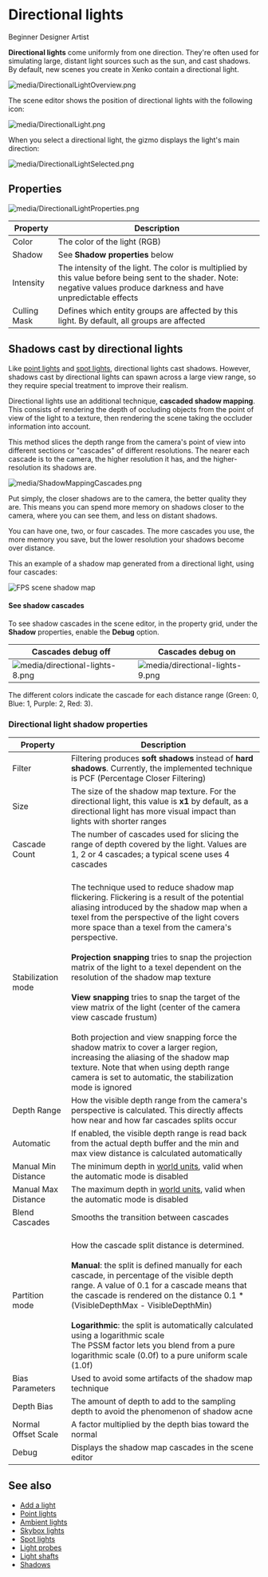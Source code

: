# Directional lights

<span class="label label-doc-level">Beginner</span>
<span class="label label-doc-audience">Designer</span>
<span class="label label-doc-audience">Artist</span>

**Directional lights** come uniformly from one direction. They're often used for simulating large, distant light sources such as the sun, and cast shadows. By default, new scenes you create in Xenko contain a directional light.

![media/DirectionalLightOverview.png](media/DirectionalLightOverview.png) 

The scene editor shows the position of directional lights with the following icon:

![media/DirectionalLight.png](media/DirectionalLight.png) 

When you select a directional light, the gizmo displays the light's main direction:

![media/DirectionalLightSelected.png](media/DirectionalLightSelected.png) 

## Properties

![media/DirectionalLightProperties.png](media/DirectionalLightProperties.png) 

| Property     | Description                                                                                    
| ------------ | ---------- |
| Color        | The color of the light (RGB)
| Shadow       | See **Shadow properties** below
| Intensity    | The intensity of the light. The color is multiplied by this value before being sent to the shader. Note: negative values produce darkness and have unpredictable effects
| Culling Mask | Defines which entity groups are affected by this light. By default, all groups are affected

## Shadows cast by directional lights

Like [point lights](point-lights.md) and [spot lights](spot-lights.md), directional lights cast shadows. However, shadows cast by directional lights can spawn across a large view range, so they require special treatment to improve their realism.

Directional lights use an additional technique, **cascaded shadow mapping**. This consists of rendering the depth of occluding objects from the point of view of the light to a texture, then rendering the scene taking the occluder information into account.

This method slices the depth range from the camera's point of view into different sections or "cascades" of different resolutions. The nearer each cascade is to the camera, the higher resolution it has, and the higher-resolution its shadows are.

![media/ShadowMappingCascades.png](media/ShadowMappingCascades.png) 

Put simply, the closer shadows are to the camera, the better quality they are. This means you can spend more memory on shadows closer to the camera, where you can see them, and less on distant shadows.

You can have one, two, or four cascades. The more cascades you use, the more memory you save, but the lower resolution your shadows become over distance.

This an example of a shadow map generated from a directional light, using four cascades:

![FPS scene shadow map](media/shadow-atlas-2x.png)

#### See shadow cascades

To see shadow cascades in the scene editor, in the property grid, under the **Shadow** properties, enable the **Debug** option.

| Cascades debug off    | Cascades debug on     
| ---------------------- | ----------
| ![media/directional-lights-8.png](media/directional-lights-8.png)  | ![media/directional-lights-9.png](media/directional-lights-9.png)

The different colors indicate the cascade for each distance range (Green: 0, Blue: 1, Purple: 2, Red: 3).

### Directional light shadow properties

| Property            | Description             
| ------------------- | ------------
| Filter              | Filtering produces **soft shadows** instead of **hard shadows**. Currently, the implemented technique is PCF (Percentage Closer Filtering)
| Size                | The size of the shadow map texture. For the directional light, this value is **x1** by default, as a directional light has more visual impact than lights with shorter ranges
| Cascade Count       | The number of cascades used for slicing the range of depth covered by the light. Values are 1, 2 or 4 cascades; a typical scene uses 4 cascades
| Stabilization mode  | <br>The technique used to reduce shadow map flickering. Flickering is a result of the potential aliasing introduced by the shadow map when a texel from the perspective of the light covers more space than a texel from the camera's perspective.</br> <br> **Projection snapping** tries to snap the projection matrix of the light to a texel dependent on the resolution of the shadow map texture</br> <br>**View snapping** tries to snap the target of the view matrix of the light (center of the camera view cascade frustum)</br> <br>Both projection and view snapping force the shadow matrix to cover a larger region, increasing the aliasing of the shadow map texture. Note that when using depth range camera is set to automatic, the stabilization mode is ignored</br>
| Depth Range         | How the visible depth range from the camera's perspective is calculated. This directly affects how near and how far cascades splits occur
| Automatic           | If enabled, the visible depth range is read back from the actual depth buffer and the min and max view distance is calculated automatically
| Manual Min Distance | The minimum depth in [world units](../../game-studio/world-units.md), valid when the automatic mode is disabled
| Manual Max Distance | The maximum depth in [world units](../../game-studio/world-units.md), valid when the automatic mode is disabled
| Blend Cascades      | Smooths the transition between cascades  
| Partition mode      | <br>How the cascade split distance is determined.</br> <br> **Manual**: the split is defined manually for each cascade, in percentage of the visible depth range. A value of 0.1 for a cascade means that the cascade is rendered on the distance 0.1 * (VisibleDepthMax - VisibleDepthMin)<br> <br> **Logarithmic**: the split is automatically calculated using a logarithmic scale <br> The PSSM factor lets you blend from a pure logarithmic scale (0.0f) to a pure uniform scale (1.0f)<br>
| Bias Parameters     | Used to avoid some artifacts of the shadow map technique
| Depth Bias          | The amount of depth to add to the sampling depth to avoid the phenomenon of shadow acne
| Normal Offset Scale | A factor multiplied by the depth bias toward the normal
| Debug               | Displays the shadow map cascades in the scene editor

## See also

* [Add a light](add-a-light.md)
* [Point lights](point-lights.md)
* [Ambient lights](ambient-lights.md)
* [Skybox lights](skybox-lights.md)
* [Spot lights](spot-lights.md)
* [Light probes](light-probes.md)
* [Light shafts](light-shafts.md)
* [Shadows](shadows.md)